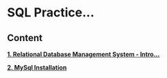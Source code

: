 # SQL Practice...

## Content

**[1. Relational Database Management System - Intro...](rdbms.md)**

**[2. MySql Installation](sql_journey.md)**
